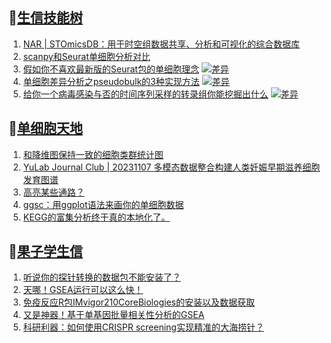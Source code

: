 ## 📝[生信技能树](https://github.com/ixxmu/mp_duty/issues?q=label%3A%E7%94%9F%E4%BF%A1%E6%8A%80%E8%83%BD%E6%A0%91+is%3Aclosed)
<!-- 1issueTable -->

1. [NAR | STOmicsDB：用于时空组数据共享、分析和可视化的综合数据库](https://github.com/ixxmu/mp_duty/issues/4112) 
2. [scanpy和Seurat单细胞分析对比](https://github.com/ixxmu/mp_duty/issues/4111) 
3. [假如你不喜欢最新版的Seurat包的单细胞理念](https://github.com/ixxmu/mp_duty/issues/4093) [![差异](https://img.shields.io/github/labels/ixxmu/mp_duty/差异)](https://github.com/ixxmu/mp_duty/labels/差异)
4. [单细胞差异分析之pseudobulk的3种实现方法](https://github.com/ixxmu/mp_duty/issues/4089) [![差异](https://img.shields.io/github/labels/ixxmu/mp_duty/差异)](https://github.com/ixxmu/mp_duty/labels/差异)
5. [给你一个病毒感染与否的时间序列采样的转录组你能挖掘出什么](https://github.com/ixxmu/mp_duty/issues/4086) [![差异](https://img.shields.io/github/labels/ixxmu/mp_duty/差异)](https://github.com/ixxmu/mp_duty/labels/差异)
<!-- 1issueTable -->
## 📝[单细胞天地](https://github.com/ixxmu/mp_duty/issues?q=label%3A%E5%8D%95%E7%BB%86%E8%83%9E%E5%A4%A9%E5%9C%B0+is%3Aclosed)
<!-- 2issueTable -->

1. [和降维图保持一致的细胞类群统计图](https://github.com/ixxmu/mp_duty/issues/4105) 
2. [YuLab Journal Club | 20231107 多模态数据整合构建人类妊娠早期滋养细胞发育图谱](https://github.com/ixxmu/mp_duty/issues/4096) 
3. [高亮某些通路？](https://github.com/ixxmu/mp_duty/issues/4060) 
4. [ggsc：用ggplot语法来画你的单细胞数据](https://github.com/ixxmu/mp_duty/issues/4021) 
5. [KEGG的富集分析终于真的本地化了。](https://github.com/ixxmu/mp_duty/issues/4013) 
<!-- 2issueTable -->

## 📝[果子学生信](https://github.com/ixxmu/mp_duty/issues?q=label%3A%E6%9E%9C%E5%AD%90%E5%AD%A6%E7%94%9F%E4%BF%A1+is%3Aclosed)
<!-- 3issueTable -->

1. [听说你的探针转换的数据包不能安装了？](https://github.com/ixxmu/mp_duty/issues/4122) 
2. [天哪！GSEA运行可以这么快！](https://github.com/ixxmu/mp_duty/issues/3953) 
3. [免疫反应R包IMvigor210CoreBiologies的安装以及数据获取](https://github.com/ixxmu/mp_duty/issues/3795) 
4. [又是神器！基于单基因批量相关性分析的GSEA](https://github.com/ixxmu/mp_duty/issues/3772) 
5. [科研利器：如何使用CRISPR screening实现精准的大海捞针？](https://github.com/ixxmu/mp_duty/issues/3684) 
<!-- 3issueTable -->

